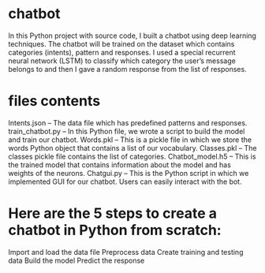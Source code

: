 # chatbot
In this Python project with source code, I built a chatbot using deep learning techniques. The chatbot will be trained on the dataset which contains categories (intents), pattern and responses.
I used a special recurrent neural network (LSTM) to classify which category the user’s message belongs to and then I gave a random response from the list of responses.

# files contents

Intents.json – The data file which has predefined patterns and responses.
train_chatbot.py – In this Python file, we wrote a script to build the model and train our chatbot.
Words.pkl – This is a pickle file in which we store the words Python object that contains a list of our vocabulary.
Classes.pkl – The classes pickle file contains the list of categories.
Chatbot_model.h5 – This is the trained model that contains information about the model and has weights of the neurons.
Chatgui.py – This is the Python script in which we implemented GUI for our chatbot. Users can easily interact with the bot.

# Here are the 5 steps to create a chatbot in Python from scratch:

Import and load the data file
Preprocess data
Create training and testing data
Build the model
Predict the response
